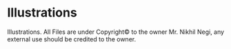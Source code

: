 # Illustrations
Illustrations. 
All Files are under Copyright© to the owner Mr. Nikhil Negi, any external use should be credited to the owner.
